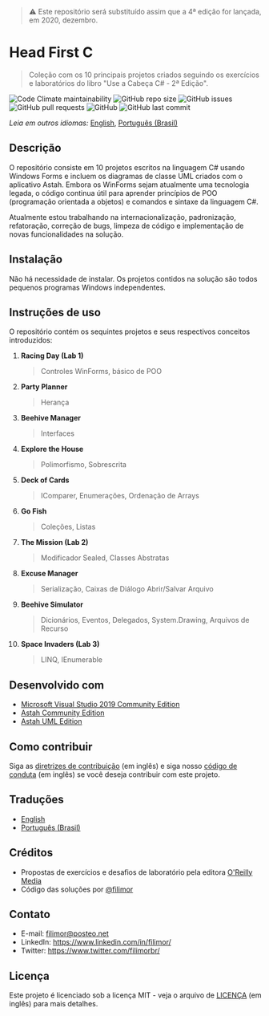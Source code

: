 > ⚠️ Este repositório será substituído assim que a 4ª edição for lançada, em 2020, dezembro.

# Head First C

> Coleção com os 10 principais projetos criados seguindo os exercícios e laboratórios do libro "Use a Cabeça C# - 2ª Edição".

![Code Climate maintainability](https://img.shields.io/codeclimate/maintainability/filimor/head-first-csharp)
![GitHub repo size](https://img.shields.io/github/repo-size/filimor/head-first-csharp)
![GitHub issues](https://img.shields.io/github/issues-raw/filimor/head-first-csharp)
![GitHub pull requests](https://img.shields.io/github/issues-pr-raw/filimor/head-first-csharp)
![GitHub](https://img.shields.io/github/license/filimor/head-first-csharp)
![GitHub last commit](https://img.shields.io/github/last-commit/filimor/head-first-csharp)

*Leia em outros idiomas:* [English](https://github.com/filimor/head-first-csharp/blob/master/README.md), [Português (Brasil)](https://github.com/filimor/head-first-csharp/blob/master/README.pt-br.md)

## Descrição

O repositório consiste em 10 projetos escritos na linguagem C# usando Windows Forms e incluem os diagramas de classe UML criados com o aplicativo Astah. Embora os WinForms sejam atualmente uma tecnologia legada, o código continua útil para aprender princípios de POO (programação orientada a objetos) e comandos e sintaxe da linguagem C#.

Atualmente estou trabalhando na internacionalização, padronização, refatoração, correção de bugs, limpeza de código e implementação de novas funcionalidades na solução.

## Instalação

Não há necessidade de instalar. Os projetos contidos na solução são todos pequenos programas Windows independentes.

## Instruções de uso

O repositório contém os sequintes projetos e seus respectivos conceitos introduzidos:

1. **Racing Day (Lab 1)**
   > Controles WinForms, básico de POO
2. **Party Planner**
   > Herança
3. **Beehive Manager**
   > Interfaces
4. **Explore the House**
   > Polimorfismo, Sobrescrita
5. **Deck of Cards**
   > IComparer, Enumerações, Ordenação de Arrays
6. **Go Fish**
   > Coleções, Listas
7. **The Mission (Lab 2)**
   > Modificador Sealed, Classes Abstratas
8. **Excuse Manager**
   > Serialização, Caixas de Diálogo Abrir/Salvar Arquivo
9. **Beehive Simulator**
   > Dicionários, Eventos, Delegados, System.Drawing, Arquivos de Recurso
10. **Space Invaders (Lab 3)**
    > LINQ, IEnumerable

## Desenvolvido com

- [Microsoft Visual Studio 2019 Community Edition](https://visualstudio.microsoft.com/vs/community/)
- [Astah Community Edition](https://astah.net/)
- [Astah UML Edition](https://astah.net/)

## Como contribuir

Siga as [diretrizes de contribuição](https://github.com/filimor/head-first-csharp/blob/master/CONTRIBUTING.md) (em inglês) e siga nosso [código de conduta](https://github.com/filimor/head-first-csharp/blob/master/CODE_OF_CONDUCT.md) (em inglês) se você deseja contribuir com este projeto.

## Traduções

* [English](https://github.com/filimor/head-first-csharp/blob/master/README.md)
* [Português (Brasil)](https://github.com/filimor/head-first-csharp/blob/master/README.pt-br.md)

## Créditos

- Propostas de exercícios e desafios de laboratório pela editora [O'Reilly Media](https://github.com/head-first-csharp)
- Código das soluções por [@filimor](https://github.com/filimor/)

## Contato

- E-mail: filimor@posteo.net
- LinkedIn: https://www.linkedin.com/in/filimor/
- Twitter: https://www.twitter.com/filimorbr/

## Licença

Este projeto é licenciado sob a licença MIT - veja o arquivo de [LICENÇA](https://github.com/filimor/head-first-csharp/blob/master/LICENSE "MIT") (em inglês) para mais detalhes.

